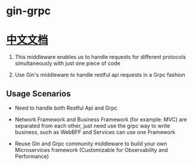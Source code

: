# gin-grpc

# [中文文档](./README_cn.md)
1. This middleware enables us to handle requests for different protocols simultaneously with just one piece of code

2. Use Gin's middleware to handle restful api requests in a Grpc fashion


## Usage Scenarios
- Need to handle both Restful Api and Grpc

- Network Framework and Business Framework (for example: MVC) are separated from each other, just need use the grpc way to write business, such as WebBFF and Services can use one Framework

- Reuse Gin and Grpc community middleware to build your own Microservices framework (Customizable for Observability and Performance)
